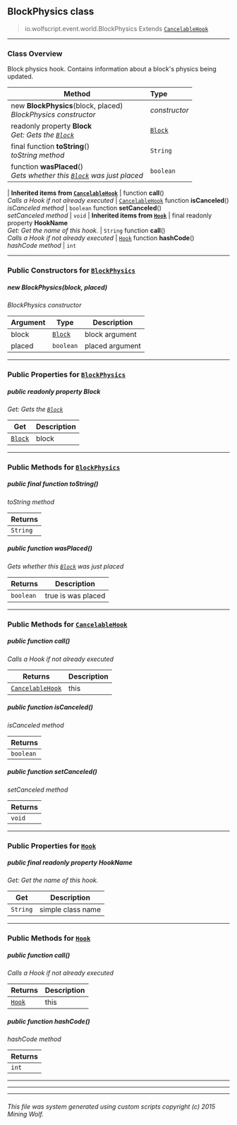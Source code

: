 ## BlockPhysics __class__

>io.wolfscript.event.world.BlockPhysics
>Extends [`CancelableHook`](../../hook/CancelableHook.md)

---

### Class Overview

Block physics hook. Contains information about a block's physics being updated.

Method | Type   
--- | :--- 
new __BlockPhysics__(block, placed) <br> _BlockPhysics constructor_ | _constructor_
 readonly property __Block__ <br> _Get: Gets the [`Block`](../../api/world/blocks/Block.md)_ | [`Block`](../../api/world/blocks/Block.md)
final function __toString__() <br> _toString method_ | `String`
 function __wasPlaced__() <br> _Gets whether this [`Block`](../../api/world/blocks/Block.md) was just placed_ | `boolean`
 |
__Inherited items from [`CancelableHook`](../../hook/CancelableHook.md)__ |
 function __call__() <br> _Calls a Hook if not already executed_ | [`CancelableHook`](../../hook/CancelableHook.md)
 function __isCanceled__() <br> _isCanceled method_ | `boolean`
 function __setCanceled__() <br> _setCanceled method_ | `void`
 |
__Inherited items from [`Hook`](../../hook/Hook.md)__ |
final readonly property __HookName__ <br> _Get: Get the name of this hook._ | `String`
 function __call__() <br> _Calls a Hook if not already executed_ | [`Hook`](../../hook/Hook.md)
 function __hashCode__() <br> _hashCode method_ | `int`







---

### Public Constructors for [`BlockPhysics`](BlockPhysics.md)

##### <a id='blockphysics'></a>new __BlockPhysics__(block, placed) 

_BlockPhysics constructor_

Argument | Type | Description  
--- | --- | --- 
block | [`Block`](../../api/world/blocks/Block.md) | block argument
placed | `boolean` | placed argument

---

### Public Properties for [`BlockPhysics`](BlockPhysics.md)

##### <a id='block'></a>public  readonly property __Block__

_Get: Gets the [`Block`](../../api/world/blocks/Block.md)_

Get | Description
--- | --- 
[`Block`](../../api/world/blocks/Block.md) | block



---

### Public Methods for [`BlockPhysics`](BlockPhysics.md)

##### <a id='tostring'></a>public final function __toString__()

_toString method_

Returns | 
--- | 
`String` |


##### <a id='wasplaced'></a>public  function __wasPlaced__()

_Gets whether this [`Block`](../../api/world/blocks/Block.md) was just placed_

Returns | Description
--- | --- 
`boolean` | true is was placed


---

### Public Methods for [`CancelableHook`](../../hook/CancelableHook.md)

##### <a id='call'></a>public  function __call__()

_Calls a Hook if not already executed_

Returns | Description
--- | --- 
[`CancelableHook`](../../hook/CancelableHook.md) | this


##### <a id='iscanceled'></a>public  function __isCanceled__()

_isCanceled method_

Returns | 
--- | 
`boolean` |


##### <a id='setcanceled'></a>public  function __setCanceled__()

_setCanceled method_

Returns | 
--- | 
`void` |


---

### Public Properties for [`Hook`](../../hook/Hook.md)

##### <a id='hookname'></a>public final readonly property __HookName__

_Get: Get the name of this hook._

Get | Description
--- | --- 
`String` | simple class name



---

### Public Methods for [`Hook`](../../hook/Hook.md)

##### <a id='call'></a>public  function __call__()

_Calls a Hook if not already executed_

Returns | Description
--- | --- 
[`Hook`](../../hook/Hook.md) | this


##### <a id='hashcode'></a>public  function __hashCode__()

_hashCode method_

Returns | 
--- | 
`int` |


---


---


---


###### This file was system generated using custom scripts copyright (c) 2015 Mining Wolf.
	

